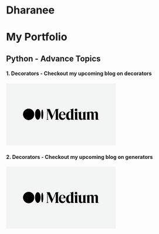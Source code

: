 # Dharanee 
# My Portfolio

## Python - Advance Topics

#### 1. Decorators - Checkout my upcoming blog on decorators
[![](/img/medium.png)](https://medium.com/@dharanee1598)

#### 2. Decorators - Checkout my upcoming blog on generators
[![](/img/medium.png)](https://medium.com/@dharanee1598)

